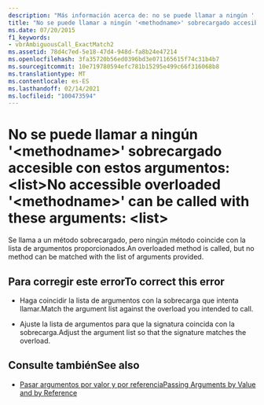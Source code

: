 ```yaml
---
description: "Más información acerca de: no se puede llamar a ningún ' ' sobrecargado accesible <methodname> con estos argumentos: <list>"
title: "No se puede llamar a ningún '<methodname>' sobrecargado accesible con estos argumentos:  <list>"
ms.date: 07/20/2015
f1_keywords:
- vbrAmbiguousCall_ExactMatch2
ms.assetid: 78d4c7ed-5e18-47d4-948d-fa8b24e47214
ms.openlocfilehash: 3fa35720b56ed0396bd3e071165615f74c31b4b7
ms.sourcegitcommit: 10e719780594efc781b15295e499c66f316068b8
ms.translationtype: MT
ms.contentlocale: es-ES
ms.lasthandoff: 02/14/2021
ms.locfileid: "100473594"
---
```

# <a name="no-accessible-overloaded-methodname-can-be-called-with-these-arguments-list"></a><span data-ttu-id="a5be6-103">No se puede llamar a ningún '\<methodname>' sobrecargado accesible con estos argumentos: \<list></span><span class="sxs-lookup"><span data-stu-id="a5be6-103">No accessible overloaded '\<methodname>' can be called with these arguments: \<list></span></span>

<span data-ttu-id="a5be6-104">Se llama a un método sobrecargado, pero ningún método coincide con la lista de argumentos proporcionados.</span><span class="sxs-lookup"><span data-stu-id="a5be6-104">An overloaded method is called, but no method can be matched with the list of arguments provided.</span></span>  
  
## <a name="to-correct-this-error"></a><span data-ttu-id="a5be6-105">Para corregir este error</span><span class="sxs-lookup"><span data-stu-id="a5be6-105">To correct this error</span></span>  
  
- <span data-ttu-id="a5be6-106">Haga coincidir la lista de argumentos con la sobrecarga que intenta llamar.</span><span class="sxs-lookup"><span data-stu-id="a5be6-106">Match the argument list against the overload you intended to call.</span></span>  
  
- <span data-ttu-id="a5be6-107">Ajuste la lista de argumentos para que la signatura coincida con la sobrecarga.</span><span class="sxs-lookup"><span data-stu-id="a5be6-107">Adjust the argument list so that the signature matches the overload.</span></span>  
  
## <a name="see-also"></a><span data-ttu-id="a5be6-108">Consulte también</span><span class="sxs-lookup"><span data-stu-id="a5be6-108">See also</span></span>

- [<span data-ttu-id="a5be6-109">Pasar argumentos por valor y por referencia</span><span class="sxs-lookup"><span data-stu-id="a5be6-109">Passing Arguments by Value and by Reference</span></span>](../programming-guide/language-features/procedures/passing-arguments-by-value-and-by-reference.md)

